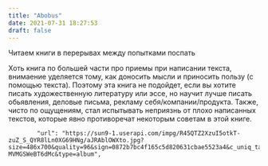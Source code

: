 ```yaml
---
title: "Abobus"
date: 2021-07-31 18:27:53
draft: false
---
```


Читаем книги в перерывах между попытками поспать

Хоть книга по большей части про приемы при написании текста, внимаение уделяется тому, как доносить мысли и приносить пользу (с помощью текста). Поэтому эта книга не подойдет, если вы хотите писать художественную литературу или эссе, но научит лучше писать обьявления, деловые письма, рекламу себя/компании/продукта.
Также, чисто по ощущениям, стал испытывать неприязнь от плохо написанных текстов, которые явно противоречат некоторым советам в этой книге.

            "url": "https://sun9-1.userapi.com/impg/R45QTZ2XzuI5otkT-zuZ_S_QYR8lLn0XG69HNg/aJRAblOWXto.jpg?size=486x700&quality=96&sign=0872b7bc4f165c5d820631cbae5523a4&c_uniq_tag=AJ6fYhCH0FFBC02pOQYB7Eg_S_FpQ-MVMGSWeBT6dMc&type=album",
